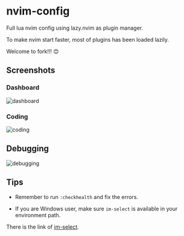 # nvim-config

Full lua nvim config using lazy.nvim as plugin manager.

To make nvim start faster, most of plugins has been loaded lazily.

Welcome to fork!!! 😊

## Screenshots

### Dashboard

![dashboard](https://cdn.kurisunya.top/cdn/2/2023/12/6572452964a59.png)

### Coding

![coding](https://cdn.kurisunya.top/cdn/2/2023/11/655ca814dde35.png)

## Debugging

![debugging](https://cdn.kurisunya.top/cdn/2/2023/11/6558f647241f1.png)

## Tips

* Remember to run `:checkhealth` and fix the errors.

* If you are Windows user, make sure `im-select` is available in your environment path.

There is the link of [im-select](https://github.com/daipeihust/im-select).
